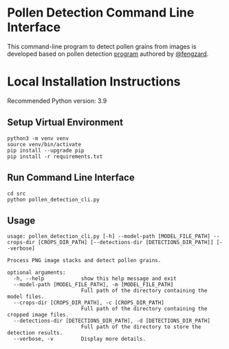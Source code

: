 # Pollen Detection Command Line Interface

This command-line program to detect pollen grains from images is developed based on pollen
detection [program](https://github.com/fengzard/ENSO_pollen_analysis/blob/main/03_Classification/03_00_Exporting_crops_for_Class.ipynb)
authored by [@fengzard](https://github.com/fengzard).

# Local Installation Instructions

Recommended Python version: 3.9

## Setup Virtual Environment

```shell
python3 -m venv venv
source venv/bin/activate
pip install --upgrade pip
pip install -r requirements.txt
```

## Run Command Line Interface

```shell
cd src
python pollen_detection_cli.py
```

## Usage

```shell
usage: pollen_detection_cli.py [-h] --model-path [MODEL_FILE_PATH] --crops-dir [CROPS_DIR_PATH] [--detections-dir [DETECTIONS_DIR_PATH]] [--verbose]

Process PNG image stacks and detect pollen grains.

optional arguments:
  -h, --help            show this help message and exit
  --model-path [MODEL_FILE_PATH], -m [MODEL_FILE_PATH]
                        Full path of the directory containing the model files.
  --crops-dir [CROPS_DIR_PATH], -c [CROPS_DIR_PATH]
                        Full path of the directory containing the cropped image files.
  --detections-dir [DETECTIONS_DIR_PATH], -d [DETECTIONS_DIR_PATH]
                        Full path of the directory to store the detection results.
  --verbose, -v         Display more details.

```

